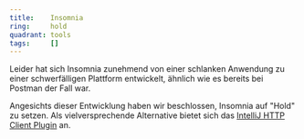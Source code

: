 ```yaml
---
title:    Insomnia  
ring:     hold  
quadrant: tools
tags:     []
---
```


Leider hat sich Insomnia zunehmend von einer schlanken Anwendung zu einer schwerfälligen Plattform entwickelt, ähnlich
wie es bereits bei Postman der Fall war.

Angesichts dieser Entwicklung haben wir beschlossen, Insomnia auf "Hold" zu setzen. Als vielversprechende Alternative
bietet sich das [IntelliJ HTTP Client Plugin][intellij-http-client-plugin] an.

[intellij-http-client-plugin]: /tools/intellij-http-client-plugin
